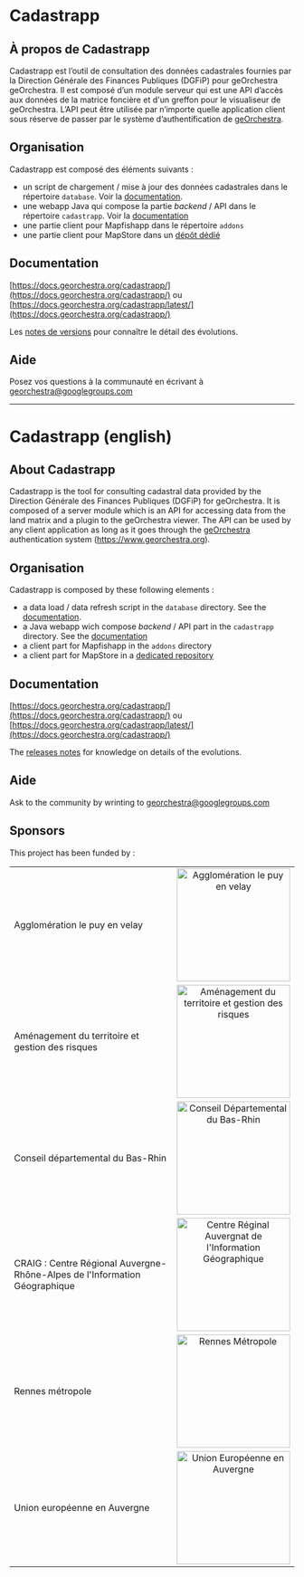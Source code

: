 # Cadastrapp 

## À propos de Cadastrapp

Cadastrapp est l’outil de consultation des données cadastrales fournies par la Direction Générale des Finances Publiques (DGFiP) pour geOrchestra geOrchestra. Il est composé d’un module serveur qui est une API d’accès aux données de la matrice foncière et d'un greffon pour le visualiseur de geOrchestra. L’API peut être utilisée par n’importe quelle application client sous réserve de passer par le système d’authentification de [geOrchestra](https://www.georchestra.org).

## Organisation

Cadastrapp est composé des éléments suivants :
- un script de chargement / mise à jour des données cadastrales dans le répertoire `database`. Voir la [documentation](database/README.md).
- une webapp Java qui compose la partie _backend_ / API dans le répertoire `cadastrapp`. Voir la [documentation](cadastrapp/README.md)
- une partie client pour Mapfishapp dans le répertoire `addons`
- une partie client pour MapStore dans un [dépôt dédié](https://github.com/georchestra/mapstore2-cadastrapp/)


## Documentation

[https://docs.georchestra.org/cadastrapp/](https://docs.georchestra.org/cadastrapp/) ou [https://docs.georchestra.org/cadastrapp/latest/](https://docs.georchestra.org/cadastrapp/)

Les [notes de versions](https://github.com/georchestra/cadastrapp/releases) pour connaître le détail des évolutions.

## Aide

Posez vos questions à la communauté en écrivant à georchestra@googlegroups.com



----

# Cadastrapp (english)

## About Cadastrapp

Cadastrapp is the tool for consulting cadastral data provided by the Direction Générale des Finances Publiques (DGFiP) for geOrchestra. It is composed of a server module which is an API for accessing data from the land matrix and a plugin to the geOrchestra viewer. The API can be used by any client application as long as it goes through the [geOrchestra](https://www.georchestra.org) authentication system (https://www.georchestra.org).

## Organisation

Cadastrapp is composed by these following elements :
- a data load / data refresh script in the `database` directory. See the [documentation](database/README.md).
- a Java webapp wich compose _backend_ / API part in the `cadastrapp` directory. See the [documentation](cadastrapp/README.md)
- a client part for Mapfishapp in the `addons` directory
- a client part for MapStore in a [dedicated repository](https://github.com/georchestra/mapstore2-cadastrapp/)


## Documentation

[https://docs.georchestra.org/cadastrapp/](https://docs.georchestra.org/cadastrapp/) ou [https://docs.georchestra.org/cadastrapp/latest/](https://docs.georchestra.org/cadastrapp/)

The [releases notes](https://github.com/georchestra/cadastrapp/releases) for knowledge on details of the evolutions.


## Aide

Ask to the community by wrinting to georchestra@googlegroups.com


## Sponsors

This project has been funded by : 


<table>
    <tbody>  <tr>
            <td>Agglomération le puy en velay</td>
            <td align="center"><img src="https://opendata.agglo-lepuyenvelay.fr/images/logos/agglo.png" width="200" alt = "Agglomération le puy en velay"></td>
        </tr>
        <tr>
            <td>Aménagement du territoire et gestion des risques</td>
            <td align="center"><img src="https://cloud.githubusercontent.com/assets/11499415/14116676/41fbce6c-f5e1-11e5-8863-2b1f4cd19034.jpg" width="200" alt = "Aménagement du territoire et gestion des risques"></td>
        </tr>
        <tr>
            <td>Conseil départemental du Bas-Rhin</td>
            <td align="center"><img src="https://cloud.githubusercontent.com/assets/5012040/13945329/ac9a6786-f00c-11e5-8acc-b21705db585b.png" width="200" alt = "Conseil Départemental du Bas-Rhin"></td>
        </tr>
        <tr>
             <td>CRAIG : Centre Régional Auvergne-Rhône-Alpes de l'Information Géographique</td>
            <td align="center"><img src="https://cloud.githubusercontent.com/assets/3421760/14113316/bf38b2e6-f5d2-11e5-87c5-754f776a5962.jpg" width="200" alt = "Centre Réginal Auvergnat de l'Information Géographique"></td>
        </tr>
         <tr>
             <td>Rennes métropole</td>
            <td align="center"><img src="https://cloud.githubusercontent.com/assets/6370443/13951133/407ee162-f02f-11e5-8c70-a7b6cff7ba43.jpg" width="200" alt = "Rennes Métropole"></td>
        </tr>
        <tr>
             <td>Union européenne en Auvergne</td>
            <td align="center"><img src="https://cloud.githubusercontent.com/assets/3421760/14113246/5e8bdf2c-f5d2-11e5-86a1-638b191194d3.png" width="200" alt = "Union Européenne en Auvergne"></td>
        </tr>
    </tbody>
</table>


